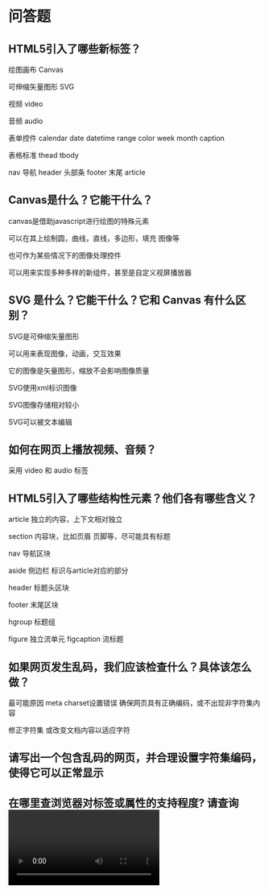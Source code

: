 # 问答题
## HTML5引入了哪些新标签？

绘图画布 Canvas

可伸缩矢量图形 SVG

视频 video

音频 audio

表单控件 calendar date datetime range color week month caption

表格标准 thead tbody

nav 导航 header 头部条 footer 末尾 article

## Canvas是什么？它能干什么？

canvas是借助javascript进行绘图的特殊元素

可以在其上绘制圆，曲线，直线，多边形，填充 图像等

也可作为某些情况下的图像处理控件

可以用来实现多种多样的新组件，甚至是自定义视屏播放器

## SVG 是什么？它能干什么？它和 Canvas 有什么区别？

SVG是可伸缩矢量图形

可以用来表现图像，动画，交互效果

它的图像是矢量图形，缩放不会影响图像质量

SVG使用xml标识图像

SVG图像存储相对较小

SVG可以被文本编辑

## 如何在网页上播放视频、音频？

采用 video 和 audio 标签

## HTML5引入了哪些结构性元素？他们各有哪些含义？

article 独立的内容，上下文相对独立

section 内容块，比如页眉 页脚等，尽可能具有标题

nav 导航区块

aside 侧边栏 标识与article对应的部分

header 标题头区块

footer 末尾区块

hgroup 标题组

figure 独立流单元 figcaption 流标题

## 如果网页发生乱码，我们应该检查什么？具体该怎么做？

最可能原因 meta charset设置错误 确保网页具有正确编码，或不出现非字符集内容

修正字符集 或改变文档内容以适应字符

## 请写出一个包含乱码的网页，并合理设置字符集编码，使得它可以正常显示



## 在哪里查浏览器对标签或属性的支持程度? 请查询<video>标签的浏览器兼容性，并截图
